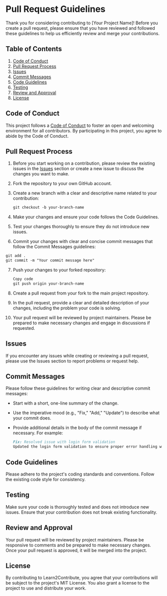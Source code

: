 # Pull Request Guidelines

Thank you for considering contributing to [Your Project Name]! Before you create a pull request, please ensure that you have reviewed and followed these guidelines to help us efficiently review and merge your contributions.

## Table of Contents

1. [Code of Conduct](#code-of-conduct)
2. [Pull Request Process](#pull-request-process)
3. [Issues](#issues)
4. [Commit Messages](#commit-messages)
5. [Code Guidelines](#code-guidelines)
6. [Testing](#testing)
7. [Review and Approval](#review-and-approval)
8. [License](#license)

## Code of Conduct

This project follows a [Code of Conduct](CODE_OF_CONDUCT.md) to foster an open and welcoming environment for all contributors. By participating in this project, you agree to abide by the Code of Conduct.

## Pull Request Process

1. Before you start working on a contribution, please review the existing issues in the [Issues](#issues) section or create a new issue to discuss the changes you want to make.

2. Fork the repository to your own GitHub account.

3. Create a new branch with a clear and descriptive name related to your contribution:

   ```markdown
   git checkout -b your-branch-name

4. Make your changes and ensure your code follows the Code Guidelines.

5. Test your changes thoroughly to ensure they do not introduce new issues.

6. Commit your changes with clear and concise commit messages that follow the Commit Messages guidelines:

  ```markdown
  git add .
  git commit -m "Your commit message here"
  ```

7. Push your changes to your forked repository:

   ```markdown
   Copy code
   git push origin your-branch-name
   ```

8. Create a pull request from your fork to the main project repository.

9. In the pull request, provide a clear and detailed description of your changes, including the problem your code is solving.

10. Your pull request will be reviewed by project maintainers. Please be prepared to make necessary changes and engage in discussions if requested.

## Issues

If you encounter any issues while creating or reviewing a pull request, please use the Issues section to report problems or request help.

## Commit Messages

Please follow these guidelines for writing clear and descriptive commit messages:

- Start with a short, one-line summary of the change.
- Use the imperative mood (e.g., "Fix," "Add," "Update") to describe what your commit does.
- Provide additional details in the body of the commit message if necessary. For example:

  ```markdown
  Fix: Resolved issue with login form validation
  Updated the login form validation to ensure proper error handling when user inputs are invalid.
  ```

## Code Guidelines

Please adhere to the project's coding standards and conventions. Follow the existing code style for consistency.

## Testing

Make sure your code is thoroughly tested and does not introduce new issues. Ensure that your contribution does not break existing functionality.

## Review and Approval

Your pull request will be reviewed by project maintainers. Please be responsive to comments and be prepared to make necessary changes. Once your pull request is approved, it will be merged into the project.

## License

By contributing to Learn2Contribute, you agree that your contributions will be subject to the project's MIT License. You also grant a license to the project to use and distribute your work.

